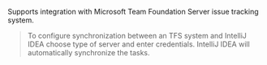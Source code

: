 Supports integration with Microsoft Team Foundation Server issue tracking system.
> To configure synchronization between an TFS system and IntelliJ IDEA choose type of server and enter credentials. IntelliJ IDEA will automatically synchronize the tasks.